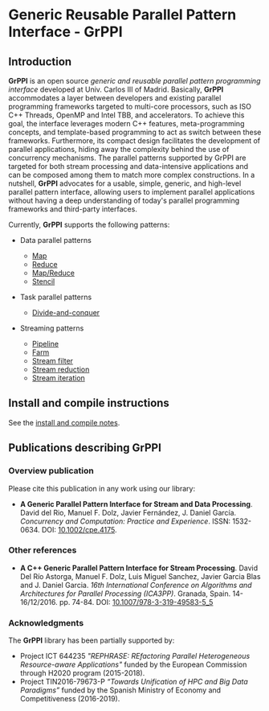 # Generic Reusable Parallel Pattern Interface - GrPPI

## Introduction ##

**GrPPI** is an open source *generic and reusable parallel pattern programming interface* developed at Univ. Carlos III of Madrid. Basically, **GrPPI** accommodates a layer between developers and existing parallel programming frameworks targeted to multi-core processors, such as ISO C++ Threads, OpenMP and Intel TBB, and accelerators. To achieve this goal, the interface leverages modern C++ features, meta-programming concepts, and template-based programming to act as switch between these frameworks. Furthermore, its compact design facilitates the development of parallel applications, hiding away the complexity behind the use of concurrency mechanisms. The parallel patterns supported by GrPPI are targeted for both stream processing and data-intensive applications and can be composed among them to match more complex constructions. In a nutshell, **GrPPI** advocates for a usable, simple, generic, and high-level parallel pattern interface, allowing users to implement parallel applications without having a deep understanding of today's parallel programming frameworks and third-party interfaces.

Currently, **GrPPI** supports the following patterns:

  * Data parallel patterns
    * [Map](doc/map.md)
    * [Reduce](doc/reduce.md)
    * [Map/Reduce](doc/map-reduce.md)
    * [Stencil](doc/stencil.md)

  * Task parallel patterns
    * [Divide-and-conquer](doc/divide-conquer.md)

  * Streaming patterns
    * [Pipeline](doc/pipeline.md)
    * [Farm](doc/farm.md)
    * [Stream filter](doc/stream-filter.md)
    * [Stream reduction](doc/stream-reduce.md)
    * [Stream iteration](doc/stream-iteration.md)

## Install and compile instructions

See the [install and compile notes](doc/install-notes.md).

## Publications describing GrPPI

### Overview publication

Please cite this publication in any work using our library:

* **A Generic Parallel Pattern Interface for Stream and Data Processing**. David del Rio, Manuel F. Dolz, Javier Fernández, J. Daniel García. *Concurrency and Computation: Practice and Experience*. ISSN: 1532-0634. DOI: [10.1002/cpe.4175](http://dx.doi.org/10.1002/cpe.4175).


### Other references

* **A C++ Generic Parallel Pattern Interface for Stream Processing**. David Del Río Astorga, Manuel F. Dolz, Luis Miguel Sanchez, Javier Garcia Blas and J. Daniel Garcia. *16th International Conference on Algorithms and Architectures for Parallel Processing (ICA3PP)*. Granada, Spain. 14-16/12/2016. pp. 74-84. DOI: [10.1007/978-3-319-49583-5_5](http://dx.doi.org/10.1007/978-3-319-49583-5_5)

### Acknowledgments

The **GrPPI** library has been partially supported by:

* Project ICT 644235 *"REPHRASE: REfactoring Parallel Heterogeneous Resource-aware Applications"* funded by the European Commission through H2020 program (2015-2018).
* Project TIN2016-79673-P *“Towards Unification of HPC and Big Data Paradigms”* funded by the Spanish Ministry of Economy and Competitiveness (2016-2019).
